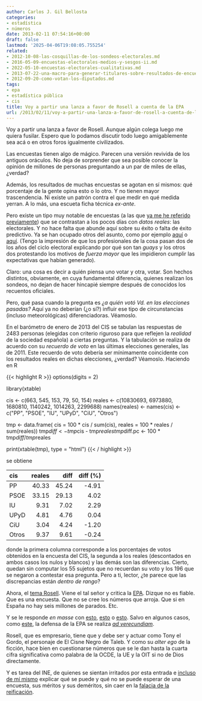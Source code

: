 ```yaml
---
author: Carlos J. Gil Bellosta
categories:
- estadística
- números
date: 2013-02-11 07:54:16+00:00
draft: false
lastmod: '2025-04-06T19:08:05.755254'
related:
- 2012-10-08-las-cosquillas-de-los-sondeos-electorales.md
- 2016-05-09-encuestas-electorales-medios-y-sesgos-ii.md
- 2022-05-10-encuestas-electorales-cualitativas.md
- 2013-07-22-una-macro-para-generar-titulares-sobre-resultados-de-encuestas.md
- 2012-09-20-como-votan-los-diputados.md
tags:
- epa
- estadística pública
- cis
title: Voy a partir una lanza a favor de Rosell a cuenta de la EPA
url: /2013/02/11/voy-a-partir-una-lanza-a-favor-de-rosell-a-cuenta-de-la-epa/
---
```


Voy a partir una lanza a favor de Rosell. Aunque algún colega luego me quiera fusilar. Espero que lo podamos discutir todo luego amigablemente sea acá o en otros foros igualmente civilizados.

Las encuestas tienen algo de mágico. Parecen una versión revivida de los antiguos oráculos. No deja de sorprender que sea posible conocer la opinión de millones de personas preguntando a un par de miles de ellas, ¿verdad?

Además, los resultados de muchas encuestas se agotan en sí mismos: qué porcentaje de la gente opina esto o lo otro. Y no tienen mayor trascendencia. Ni existe un patrón contra el que medir en qué medida yerran. A lo más, una escueta ficha técnica _ex-ante_.

Pero existe un tipo muy notable de encuestas (a las que [ya me he referido previamente](http://www.datanalytics.com/2012/10/08/las-cosquillas-de-los-sondeos-electorales/)) que se contrastan a los pocos días con _datos reales_: las electorales. Y no hace falta que abunde aquí sobre su éxito o falta de éxito predictivo. Ya se han ocupado otros del asunto, como por ejemplo [aquí](http://www.lavanguardia.com/politica/elecciones-catalanas/20121128/54355898809/fallos-encuestas-elecciones-catalanas.html) o [aquí](http://www.eldiario.es/piedrasdepapel/encuestas-Cataluna_6_75652435.html). (Tengo la impresión de que los profesionales de la cosa pasan dos de los años del ciclo electoral explicando por qué son tan _guays_ y los otros dos protestando los motivos de _fuerza mayor_ que les impidieron cumplir las expectativas que habían generado).

Claro: una cosa es decir a quién piensa uno votar y otra, votar. Son hechos distintos, obviamente, en cuya fundamental diferencia, quienes realizan los sondeos, no dejan de hacer hincapié siempre después de conocidos los recuentos oficiales.

Pero, qué pasa cuando la pregunta es _¿a quién votó Vd. en las elecciones pasadas?_ Aquí ya no deberían (¿o sí?) influir ese tipo de circunstancias (incluso meteorológicas) diferenciadoras. Véamoslo.

En el barómetro de enero de 2013 del CIS se tabulan las respuestas de 2483 personas (elegidas con criterio riguroso para que reflejen la _realidad_ de la sociedad española) a ciertas preguntas. Y la tabulación se realiza de acuerdo con su _recuerdo de voto_ en las últimas elecciones generales, las de 2011. Este recuerdo de voto debería ser mínimamente coincidente con los resultados reales en dichas elecciones, ¿verdad? Véamoslo. Haciendo en R

{{< highlight R >}}
options(digits = 2)

library(xtable)

cis <- c(663, 545, 153, 79, 50, 154)
reales <- c(10830693, 6973880, 1680810, 1140242, 1014263, 2299688)
names(reales) <- names(cis) <- c("PP", "PSOE", "IU",  "UPyD", "CiU", "Otros")

tmp <- data.frame( cis = 100 * cis / sum(cis), reales = 100 * reales / sum(reales))
tmp$diff <- tmp$cis - tmp$reales
tmp$diff.pc <- 100 * tmp$diff / tmp$reales

print(xtable(tmp), type = "html")
{{< / highlight >}}


se obtiene

|  cis  | reales | diff | diff (%) |
|:------------| -------: | ---------:| ---------:|
PP| 40.33| 45.24| -4.91| -10.86|
PSOE| 33.15| 29.13| 4.02| 13.80|
IU| 9.31| 7.02| 2.29| 32.55|
UPyD| 4.81| 4.76| 0.04| 0.89|
CiU| 3.04| 4.24| -1.20| -28.21|
Otros| 9.37| 9.61| -0.24| -2.49|

donde la primera columna corresponde a los porcentajes de votos obtenidos en la encuesta del CIS, la segunda a los reales (descontados en ambos casos los nulos y blancos) y las demás son las diferencias. Cierto, quedan sin computar los 55 sujetos que no recuerdan su voto y los 196 que se negaron a contestar esa pregunta. Pero a ti, lector, ¿te parece que las discrepancias están _dentro de rango_?

Ahora, el [tema Rosell](http://economia.elpais.com/economia/2013/02/07/actualidad/1360270022_879827.html). Viene el tal señor y critica la [EPA](http://www.datanalytics.com/tag/epa/). Dizque no es fiable. Que es una encuesta. Que no se cree los números que arroja. Que si en España no hay seis millones de parados. Etc.

Y se le responde _en masse_ con [esto](http://www.europapress.es/economia/laboral-00346/noticia-economia-ine-responde-rosell-epa-basa-metodologia-comun-ue-refrendada-propia-ceoe-20130208200315.html), [esto](http://www.eldiario.es/economia/INE-Rosell-EPA-UE-CEOE_0_99040709.html) o [esto](http://economia.elpais.com/economia/2013/02/08/actualidad/1360349971_964973.html). Salvo en algunos casos, como [este](http://www.eldiario.es/zonacritica/datos-EPA-fiables_6_99100105.html), la defensa de la EPA se realiza [_ad verecundiam_](http://es.wikipedia.org/wiki/Argumento_ad_verecundiam).

Rosell, que es empresario, tiene que y debe ser y actuar como Tony el Gordo, el personaje de El Cisne Negro de Taleb. Y como su _alter ego_ de la ficción, hace bien en cuestionarse números que se le dan hasta la cuarta cifra significativa como palabra de la OCDE, la UE y la OIT si no de Dios directamente.

Y es tarea del INE, de quienes se sientan irritados por esta entrada e [incluso de mí mismo](http://www.datanalytics.com/2012/11/28/coma-cero-dos-por-ciento-anda-ya/) explicar qué se puede y qué no se puede esperar de una encuesta, sus méritos y sus deméritos, sin caer en la [falacia de la reificación](http://es.wikipedia.org/wiki/Falacia_de_reificaci%C3%B3n).